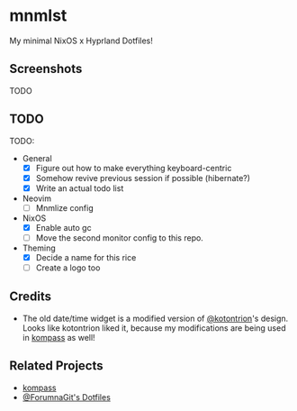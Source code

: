 # mnmlst
My minimal NixOS x Hyprland Dotfiles!

## Screenshots
TODO

## TODO
TODO:
- General
    - [x] Figure out how to make everything keyboard-centric
    - [x] Somehow revive previous session if possible (hibernate?)
    - [x] Write an actual todo list
- Neovim
    - [ ] Mnmlize config
- NixOS
    - [x] Enable auto gc
    - [ ] Move the second monitor config to this repo.
- Theming
    - [x] Decide a name for this rice
    - [ ] Create a logo too

## Credits
- The old date/time widget is a modified version of [@kotontrion](https://github.com/kotontrion)'s design. Looks like kotontrion liked it, because my modifications are being used in [kompass](https://github.com/kotontrion/kompass) as well!

## Related Projects
- [kompass](https://github.com/kotontrion/kompass)
- [@ForumnaGit's Dotfiles](https://github.com/FormunaGit/dotfiles)

